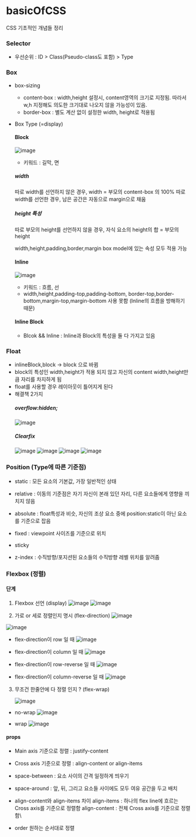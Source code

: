 # basicOfCSS
CSS 기초적인 개념들 정리

### Selector
- 우선순위 : ID > Class(Pseudo-class도 포함) > Type

### Box
- box-sizing 
  - content-box : width,height 설정시, content영역의 크기로 지정됨. 따라서 w,h 지정해도 의도한 크기대로 나오지 않을 가능성이 있음.
  -  border-box : 별도 계산 없이 설정한 width, height로 적용됨

- Box Type (=display)
  #### Block 
    ![image](https://user-images.githubusercontent.com/26318691/124144843-48d1fb00-dac7-11eb-8df3-0ebc76446001.png)
    - 키워드 : 길막, 면
    
     ##### width
     따로 width를 선언하지 않은 경우, width = 부모의 content-box 의 100%
     따로 width를 선언한 경우, 남은 공간은 자동으로 margin으로 채움
    
     ##### height 특성
     따로 부모의 height를 선언하지 않을 경우, 자식 요소의 height의 합 = 부모의 height
    
     width,height,padding,border,margin box model에 있는 속성 모두 적용 가능

  #### Inline
    ![image](https://user-images.githubusercontent.com/26318691/124143917-7bc7bf00-dac6-11eb-9380-ba7ad977594f.png)
    - 키워드 : 흐름, 선
    - width,height,padding-top,padding-bottom, border-top,border-bottom,margin-top,margin-bottom 사용 못함 (Inline의 흐름을 방해하기 때문)

  #### Inline Block
  - Blcok && Inline : Inline과 Block의 특성을 둘 다 가지고 있음 

### Float
- inlineBlock,block -> block 으로 바뀜
- block의 특성인 width,height가 적용 되지 않고 자신의 content width,height만큼 자리를 차지하게 됨
- float를 사용할 경우 레이아웃이 틀어지게 된다
- 해결책 2가지 
  ##### overflow:hidden;
    ![image](https://user-images.githubusercontent.com/26318691/124336979-4d87d380-dbdb-11eb-92d2-76dbbc7c7f7c.png)
  ##### Clearfix
    ![image](https://user-images.githubusercontent.com/26318691/124337164-2b428580-dbdc-11eb-9e92-e530d79764b2.png)
    ![image](https://user-images.githubusercontent.com/26318691/124337246-92f8d080-dbdc-11eb-9d9b-13b4e2ba61a8.png) 
    ![image](https://user-images.githubusercontent.com/26318691/124337284-b02d9f00-dbdc-11eb-86e5-ad0001534c24.png)
    ![image](https://user-images.githubusercontent.com/26318691/124337377-3a760300-dbdd-11eb-90ba-13c9cf53b52c.png)

### Position (Type에 따른 기준점)

- static : 모든 요소의 기본값, 가장 일반적인 상태
- relative : 이동의 기준점은 자기 자신이 본래 있던 자리, 다른 요소들에게 영향을 끼치지 않음 
- absolute : float특성과 비슷, 자신의 조상 요소 중에 position:static이 아닌 요소를 기준으로 잡음
- fixed : viewpoint 사이즈를 기준으로 위치 
- sticky

- z-index : 수직방향/포지션된 요소들의 수직방향 레벨 위치를 알려줌

### Flexbox (정렬)
#### 단계
1. Flexbox 선언  (display)
![image](https://user-images.githubusercontent.com/26318691/126856690-a3cbc903-d11a-4d1c-9406-9df04514a60c.png)
![image](https://user-images.githubusercontent.com/26318691/126856713-d0eaedf0-5c75-4118-b87e-8a5b0f297eca.png)

2. 가로 or 세로 정렬인지 명시 (flex-direction)
![image](https://user-images.githubusercontent.com/26318691/126856721-58f0be9c-294b-4fb2-a6e1-bd97c829fa27.png)

![image](https://user-images.githubusercontent.com/26318691/126857181-abafb832-df5a-4b90-a2af-f580841f8f18.png)

- flex-direction이 row 일 때 
  ![image](https://user-images.githubusercontent.com/26318691/126857197-6f408578-59da-4e6e-bfba-9dcf85aada80.png)

- flex-direction이 column 일 때 
  ![image](https://user-images.githubusercontent.com/26318691/126857313-a0743cb2-5bae-47a9-9ef2-9d5caaf9a764.png)

- flex-direction이 row-reverse 일 때
  ![image](https://user-images.githubusercontent.com/26318691/126857437-02ed0f81-4da5-44db-9db0-06bbc0aa39c2.png)

- flex-direction이 column-reverse 일 때 
  ![image](https://user-images.githubusercontent.com/26318691/126857424-53add48a-f68f-4dd5-aa98-69052da6f2d2.png)


3. 무조건 한줄안에 다 정렬 인지 ?  (flex-wrap)

    ![image](https://user-images.githubusercontent.com/26318691/126857447-de95b120-635a-4c6a-a271-a080ef8928b7.png)
  
  - no-wrap
  ![image](https://user-images.githubusercontent.com/26318691/126857563-1fc74f8d-e817-4f78-9c9d-a5f49781bbd3.png)

  - wrap
  ![image](https://user-images.githubusercontent.com/26318691/126857521-e7925c49-3887-4a6c-89ab-3371de2fc915.png)

#### props

- Main axis 기준으로 정렬 : justify-content 
- Cross axis 기준으로 정렬 : align-content or align-items 
- space-between : 요소 사이의 간격 일정하게 띄우기
- space-around : 앞, 뒤, 그리고 요소들 사이에도 모두 여유 공간을 두고 배치

- align-content와 align-items 차이
  align-items : 하나의 flex line에 흐르는 Cross axis를 기준으로 정렬함
  align-content : 전체 Cross axis를 기준으로 정렬함\

- order 
원하는 순서대로 정렬
